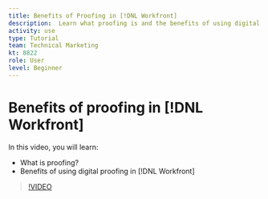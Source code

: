 ```yaml
---
title: Benefits of Proofing in [!DNL Workfront]
description:  Learn what proofing is and the benefits of using digital proofing in [!DNL Adobe Workfront].
activity: use
type: Tutorial
team: Technical Marketing
kt: 8822
role: User
level: Beginner
---
```

# Benefits of proofing in [!DNL Workfront]

In this video, you will learn:

* What is proofing?
* Benefits of using digital proofing in [!DNL Workfront]

>[!VIDEO](https://video.tv.adobe.com/v/336095/?quality=12)
